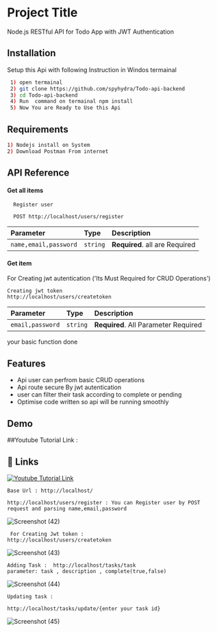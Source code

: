 
# Project Title

Node.js RESTful API for Todo App with JWT Authentication

## Installation

Setup this Api with following Instruction in Windos termainal

```bash
 1) open termainal 
 2) git clone https://github.com/spyhydra/Todo-api-backend
 3) cd Todo-api-backend
 4) Run  command on termainal npm install 
 5) Now You are Ready to Use this Api 
```
## Requirements
```bash
1) Nodejs install on System
2) Download Postman From internet
 ```

 

## API Reference

#### Get all items

```http
  Register user

  POST http://localhost/users/register
```

| Parameter | Type     | Description                |
| :-------- | :------- | :------------------------- |
| `name,email,password` | `string` | **Required**. all are Required |

#### Get item
For Creating jwt autentication ('Its Must Required for CRUD Operations')
```http
Creating jwt token
http://localhost/users/createtoken
```

| Parameter | Type     | Description                       |
| :-------- | :------- | :-------------------------------- |
| `email,password`      | `string` | **Required**. All Parameter Required |

your basic function done






## Features

- Api user can perfrom basic CRUD operations
- Api route secure By jwt autentication
- user can filter their task according to complete or pending 
- Optimise code written so api will be running smoothly 


## Demo

##Youtube Tutorial Link :

## 🔗 Links
[![Youtube Tutorial Link](![yt](https://user-images.githubusercontent.com/49969478/233798451-a9652d93-1a86-42ab-b98a-9a2eab3f075e.png)
)](https://youtu.be/BLl32FvcdVM)



```
Base Url : http://localhost/

http://localhost/users/register : You can Register user by POST request and parsing name,email,password
```

![Screenshot (42)](https://user-images.githubusercontent.com/49969478/233797260-c2fc66bf-f6b9-4f11-bda5-4520841c9adf.png)

```
 For Creating Jwt token :
http://localhost/users/createtoken

```

![Screenshot (43)](https://user-images.githubusercontent.com/49969478/233797506-3aa30772-d3e9-4525-9cc1-18b9afc0b8a0.png)

```
Adding Task :  http://localhost/tasks/task    
parameter: task , description , complete(true,false)

```

![Screenshot (44)](https://user-images.githubusercontent.com/49969478/233798026-5399314a-b976-4731-8760-536557cc06cb.png)


```
Updating task : 

http://localhost/tasks/update/{enter your task id}
```
![Screenshot (45)](https://user-images.githubusercontent.com/49969478/233798932-8626be2d-f9c9-40ff-a79d-1691099b6b35.png)






